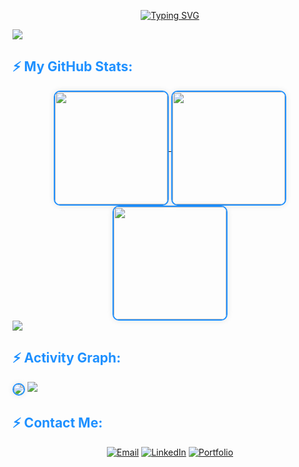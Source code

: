 <p align="center">
  <a href="https://git.io/typing-svg">
    <img src="https://readme-typing-svg.demolab.com?font=Fira+Code&weight=500&size=40&pause=1000&color=58A6FF&center=true&width=800&height=100&lines=Hi+%F0%9F%91%8B+I'm+Hüseyin+Umut+Kardaş!+%0A+iOS+Developer+%26+Game+Developer+from+Trabzon%2FTurkey" alt="Typing SVG" />
  </a>
</p>

<img src="https://user-images.githubusercontent.com/73097560/115834477-dbab4500-a447-11eb-908a-139a6edaec5c.gif">

<h2 align="left" style="color: #1E90FF;">⚡ My GitHub Stats:</h2>
<div align="center">
  <a href="https://github.com/UmutKardas">
    <img align="center" src="http://github-profile-summary-cards.vercel.app/api/cards/stats?username=UmutKardas&theme=github_dark" height="180em" style="border: 2px solid #1E90FF; border-radius: 10px; box-shadow: 0 0 10px rgba(0, 0, 0, 0.1);" />
    <img align="center" src="http://github-profile-summary-cards.vercel.app/api/cards/most-commit-language?username=UmutKardas&theme=github_dark" height="180em" style="border: 2px solid #1E90FF; border-radius: 10px; box-shadow: 0 0 10px rgba(0, 0, 0, 0.1);" />
    <img align="center" src="http://github-profile-summary-cards.vercel.app/api/cards/repos-per-language?username=UmutKardas&theme=github_dark" height="180em" style="border: 2px solid #1E90FF; border-radius: 10px; box-shadow: 0 0 10px rgba(0, 0, 0, 0.1);" />
  </a>
</div>

<img src="https://user-images.githubusercontent.com/73097560/115834477-dbab4500-a447-11eb-908a-139a6edaec5c.gif">

<h2 align="left" style="color: #1E90FF;">⚡ Activity Graph:</h2>
<img align="center" src="https://github-readme-activity-graph.vercel.app/graph?username=UmutKardas&theme=github-compact" style="border: 2px solid #1E90FF; border-radius: 10px; box-shadow: 0 0 10px rgba(0, 0, 0, 0.1);" />

<img src="https://user-images.githubusercontent.com/73097560/115834477-dbab4500-a447-11eb-908a-139a6edaec5c.gif">

<h2 align="left" style="color: #1E90FF;">⚡ Contact Me:</h2>
<div align="center">
  <p>
    <a href="mailto:kardasumt@gmail.com"><img src="https://img.shields.io/badge/Email-kardasumt%40gmail.com-blue?style=for-the-badge&logo=gmail" alt="Email" /></a>
    <a href="https://www.linkedin.com/in/h%C3%BCseyin-umut-karda%C5%9F-a36091238/"><img src="https://img.shields.io/badge/LinkedIn-Hüseyin%20Umut%20Kardaş-blue?style=for-the-badge&logo=linkedin" alt="LinkedIn" /></a>
    <a href="https://umutkardas.github.io/Portfolio/"><img src="https://img.shields.io/badge/Portfolio-Visit%20My%20Portfolio-blue?style=for-the-badge&logo=github" alt="Portfolio" /></a>
  </p>
</div>
